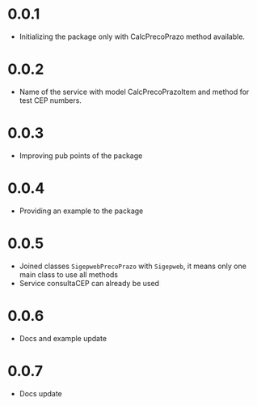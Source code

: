# 0.0.1

* Initializing the package only with CalcPrecoPrazo method available.

# 0.0.2

* Name of the service with model CalcPrecoPrazoItem and method for test CEP numbers.

# 0.0.3

* Improving pub points of the package

# 0.0.4

* Providing an example to the package

# 0.0.5

* Joined classes `SigepwebPrecoPrazo` with `Sigepweb`, it means only one main class to use all methods
* Service consultaCEP can already be used

# 0.0.6

* Docs and example update

# 0.0.7

* Docs update